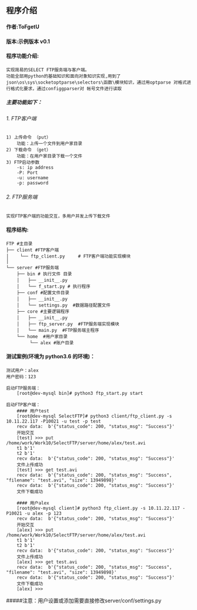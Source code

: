 ## 程序介绍

#### 作者:ToFgetU
#### 版本:示例版本 v0.1
#### 程序功能介绍:
    实现简易的SELECT FTP服务端与客户端。
    功能全部用python的基础知识和面向对象知识实现,用到了json\os\sys\socketoptparse\selectors\函数\模块知识，通过用optparse 对格式进行格式化要求，通过configgparser对 帐号文件进行读取
##### 主要功能如下：
######	1. FTP客户端
	1) 上传命令 （put）
		功能：上传一个文件到用户家目录
	2) 下载命令	（get）
		功能：在用户家目录下载一个文件
	3) FTP启动参数
		-s: ip address
		-P: Port
		-u: username
		-p: password

######	2. FTP服务端
	实现FTP客户端的功能交互，多用户并发上传下载文件


#### 程序结构:

	FTP #主目录
	├──	client #FTP客户端
	│　　	└── ftp_client.py     # FTP客户端功能实现模块
	│
	└── server #FTP服务端
		├── bin # 执行文件 目录  	
		│　　├── __init__.py  
		│　　└── f_start.py # 执行程序  
		├── conf #配置文件目录  
		│　　├── __init__.py
		│　　└── settings.py  #数据路径配置文件  
		├── core #主要逻辑程序  
		│　　├── __init__.py  
		│　　├── ftp_server.py  #FTP服务端实现模块 
		│　　└── main.py  #FTP服务端主程序  
		└── home  #用户家目录
		　　　└── alex #账户目录

#### 测试案例(环境为 python3.6 的环境)：
	测试用户：alex
	用户密码：123
	
	启动FTP服务端：
		[root@dev-mysql bin]# python3 ftp_start.py start

	启动FTP客户端：
		#### 用户test
		[root@dev-mysql SelectFTP]# python3 client/ftp_client.py -s 10.11.22.117 -P10021 -u test -p test
		recv data:  b'{"status_code": 200, "status_msg": "Success"}'
		开始交互
		[test] >>> put /home/work/Work10/SelectFTP/server/home/alex/test.avi
		t1 b'1'
		t2 b'1'
		recv data:  b'{"status_code": 200, "status_msg": "Success"}'
		文件上传成功
		[test] >>> get test.avi
		recv data:  b'{"status_code": 200, "status_msg": "Success", "filename": "test.avi", "size": 13949898}'
		recv data:  b'{"status_code": 200, "status_msg": "Success"}'
		文件下载成功
		
		#### 用户alex
		[root@dev-mysql client]# python3 ftp_client.py -s 10.11.22.117 -P10021 -u alex -p 123
		recv data:  b'{"status_code": 200, "status_msg": "Success"}'
		开始交互
		[alex] >>> put /home/work/Work10/SelectFTP/server/home/alex/test.avi
		t1 b'1'
		t2 b'1'
		recv data:  b'{"status_code": 200, "status_msg": "Success"}'
		文件上传成功
		[alex] >>> get test.avi
		recv data:  b'{"status_code": 200, "status_msg": "Success", "filename": "test.avi", "size": 13949898}'
		recv data:  b'{"status_code": 200, "status_msg": "Success"}'
		文件下载成功
		[alex] >>> 

#####注意：用户设置或添加需要直接修改server/conf/settings.py
		 	
